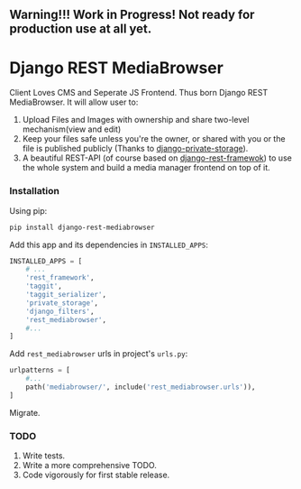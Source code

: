 ## Warning!!! Work in Progress! Not ready for production use at all yet.

# Django REST MediaBrowser

Client Loves CMS and Seperate JS Frontend. Thus born Django REST MediaBrowser. It will allow user to:

1. Upload Files and Images with ownership and share two-level mechanism(view and edit)
2. Keep your files safe unless you're the owner, or shared with you or the file is published publicly (Thanks to [django-private-storage](https://github.com/edoburu/django-private-storage)).
3. A beautiful REST-API (of course based on [django-rest-framewok](https://www.django-rest-framework.org)) to use the whole system and build a media manager frontend on top of it.

### Installation

Using pip:

```bash
pip install django-rest-mediabrowser
```

Add this app and its dependencies in `INSTALLED_APPS`:

```python
INSTALLED_APPS = [
    # ...
    'rest_framework',
    'taggit',
    'taggit_serializer',
    'private_storage',
    'django_filters',
    'rest_mediabrowser',
    #...
]
```

Add `rest_mediabrowser` urls in project's `urls.py`:

```python
urlpatterns = [
    #...
    path('mediabrowser/', include('rest_mediabrowser.urls')),
]
```

Migrate.

### TODO

1. Write tests.
2. Write a more comprehensive TODO.
3. Code vigorously for first stable release.
